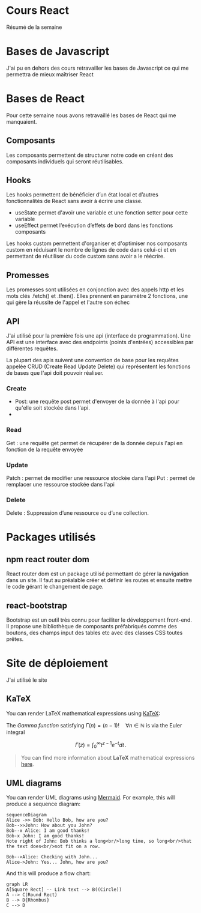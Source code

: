 ﻿# Cours React

Résumé de la semaine

# Bases de Javascript

J'ai pu en dehors des cours retravailler les bases de Javascript ce qui me permettra de mieux maîtriser React


# Bases de React

Pour cette semaine nous avons retravaillé les bases de React qui me manquaient.

## Composants
Les composants permettent de structurer notre code en créant des composants individuels qui seront réutilisables.

## Hooks

Les hooks permettent de bénéficier d’un état local et d’autres fonctionnalités de React sans avoir à écrire une classe.

- useState permet d'avoir une variable et une fonction setter pour cette variable
- useEffect permet l’exécution d’effets de bord dans les fonctions composants 

Les hooks custom permettent d'organiser et d'optimiser nos composants custom en réduisant le nombre de lignes de code dans celui-ci et en permettant de réutiliser du code custom sans avoir a le réécrire.

## Promesses

Les promesses sont utilisées en conjonction avec des appels http et les mots clés .fetch() et .then().
Elles prennent en paramètre 2 fonctions, une qui gère la réussite de l'appel et l'autre son échec

## API

J'ai utilisé pour la première fois une api (interface de programmation). Une API est une interface avec des endpoints (points d'entrées) accessibles par différentes requêtes.

La plupart des apis suivent une convention de base pour les requêtes appelée CRUD (Create Read Update Delete) qui représentent les fonctions de bases que l'api doit pouvoir réaliser.

### Create

- Post: une requête post permet d'envoyer de la donnée à l'api pour qu'elle soit stockée dans l'api.
- 
### Read

Get : une requête get permet de récupérer de la donnée depuis l'api en fonction de la requête envoyée

### Update

Patch : permet de modifier une ressource stockée dans l'api
Put : permet de remplacer une ressource stockée dans l'api

### Delete

Delete : Suppression d’une ressource ou d’une collection.

# Packages utilisés

## npm react router dom
React router dom est un package utilisé permettant de gérer la navigation dans un site.
Il faut au préalable créer et définir les routes et ensuite mettre le code gérant le changement de page.

## react-bootstrap

Bootstrap est un outil très connu pour faciliter le développement front-end. Il propose une bibliothèque de composants préfabriqués comme des boutons, des champs input des tables etc avec des classes CSS toutes prêtes.
 
 # Site de déploiement
J'ai utilisé le site 

## KaTeX

You can render LaTeX mathematical expressions using [KaTeX](https://khan.github.io/KaTeX/):

The *Gamma function* satisfying $\Gamma(n) = (n-1)!\quad\forall n\in\mathbb N$ is via the Euler integral

$$
\Gamma(z) = \int_0^\infty t^{z-1}e^{-t}dt\,.
$$

> You can find more information about **LaTeX** mathematical expressions [here](http://meta.math.stackexchange.com/questions/5020/mathjax-basic-tutorial-and-quick-reference).


## UML diagrams

You can render UML diagrams using [Mermaid](https://mermaidjs.github.io/). For example, this will produce a sequence diagram:

```mermaid
sequenceDiagram
Alice ->> Bob: Hello Bob, how are you?
Bob-->>John: How about you John?
Bob--x Alice: I am good thanks!
Bob-x John: I am good thanks!
Note right of John: Bob thinks a long<br/>long time, so long<br/>that the text does<br/>not fit on a row.

Bob-->Alice: Checking with John...
Alice->John: Yes... John, how are you?
```

And this will produce a flow chart:

```mermaid
graph LR
A[Square Rect] -- Link text --> B((Circle))
A --> C(Round Rect)
B --> D{Rhombus}
C --> D
```
